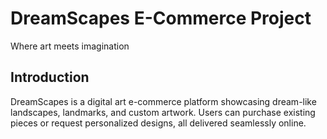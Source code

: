 # DreamScapes E-Commerce Project
Where art meets imagination 

 ## Introduction
DreamScapes is a digital art e-commerce platform showcasing dream-like landscapes, landmarks, and custom artwork. Users can purchase existing pieces or request personalized designs, all delivered seamlessly online.
